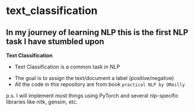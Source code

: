 # text_classification

## In my journey of learning NLP this is the first NLP task I have stumbled upon
<b> Text Classification </b>
* Text Classification is a common task in NLP 
- The goal is to assign the text/document a label (positive/negative)
- All the code in this repository are from book `practical NLP by OReilly`

p.s. I will implement most things using PyTorch and several nlp-specific libraries like nltk, gensim, etc.
